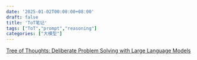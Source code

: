 ```yaml
---
date: '2025-01-02T00:00:00+08:00'
draft: false
title: 'ToT笔记'
tags: ["ToT","prompt","reasoning"]
categories: ["大模型"]
---
```


[Tree of Thoughts: Deliberate Problem Solving with Large Language Models](https://xves6ft58q.feishu.cn/docx/LhmedAZUfoyVWSxctzHcCgfGnzb?from=from_copylink)
